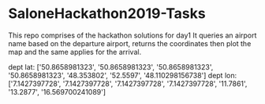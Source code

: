 # SaloneHackathon2019-Tasks
This repo comprises of the hackathon solutions for day1
It queries an airport name based on the departure airport, returns the coordinates then plot the map and the same applies for the arrival.


dept lat: ['50.8658981323', '50.8658981323', '50.8658981323', '50.8658981323', '48.353802', '52.5597', '48.110298156738']
dept lon: ['7.1427397728', '7.1427397728', '7.1427397728', '7.1427397728', '11.7861', '13.2877', '16.569700241089']
